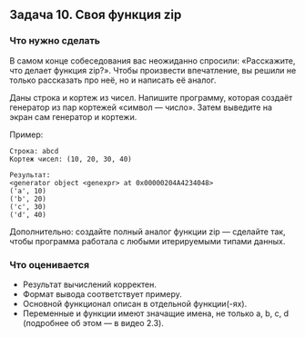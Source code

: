 ## Задача 10. Своя функция zip
### Что нужно сделать
В самом конце собеседования вас неожиданно спросили: «Расскажите, что делает функция zip?». Чтобы произвести впечатление, вы решили не только рассказать про неё, но и написать её аналог.

Даны строка и кортеж из чисел. Напишите программу, которая создаёт генератор из пар кортежей «символ — число». Затем выведите на экран сам генератор и кортежи.

Пример:

```
Строка: abcd
Кортеж чисел: (10, 20, 30, 40)

Результат:
<generator object <genexpr> at 0x00000204A4234048>
('a', 10)
('b', 20)
('c', 30)
('d', 40)
```

Дополнительно: создайте полный аналог функции zip — сделайте так, чтобы программа работала с любыми итерируемыми типами данных.
### Что оценивается
- Результат вычислений корректен.
- Формат вывода соответствует примеру.
- Основной функционал описан в отдельной функции(-ях).
- Переменные и функции имеют значащие имена, не только a, b, c, d (подробнее об этом — в видео 2.3).

